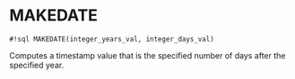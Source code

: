 # MAKEDATE


`#!sql MAKEDATE(integer_years_val, integer_days_val)`

Computes a timestamp value that is the specified number of days after
the specified year.

